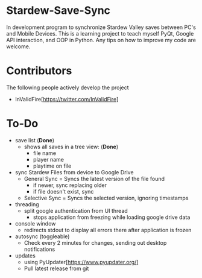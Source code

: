 # Stardew-Save-Sync
In development program to synchronize Stardew Valley saves between PC's and Mobile Devices.
This is a learning project to teach myself PyQt, Google API interaction, and OOP in Python.
Any tips on how to improve my code are welcome.

# Contributors
The following people actively develop the project
- InValidFire[https://twitter.com/InValidFire]

# To-Do
- save list (**Done**)
  - shows all saves in a tree view: (**Done**)
    - file name
    - player name
    - playtime on file
- sync Stardew Files from device to Google Drive
  - General Sync = Syncs the latest version of the file found
    - if newer, sync replacing older
    - if file doesn't exist, sync
  - Selective Sync = Syncs the selected version, ignoring timestamps
- threading
  - split google authentication from UI thread
    - stops application from freezing while loading google drive data
- console window
  - redirects stdout to display all errors there after application is frozen
- autosync (toggleable)
  - Check every 2 minutes for changes, sending out desktop notifications
- updates
  - using PyUpdater[https://www.pyupdater.org/]
  - Pull latest release from git
